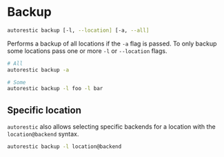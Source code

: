 # Backup

```bash
autorestic backup [-l, --location] [-a, --all]
```

Performs a backup of all locations if the `-a` flag is passed. To only backup some locations pass one or more `-l` or `--location` flags.

```bash
# All
autorestic backup -a

# Some
autorestic backup -l foo -l bar
```

## Specific location

`autorestic` also allows selecting specific backends for a location with the `location@backend` syntax.

```bash
autorestic backup -l location@backend
```
